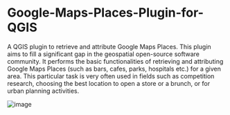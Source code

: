 # Google-Maps-Places-Plugin-for-QGIS
A QGIS plugin to retrieve and attribute Google Maps Places. This plugin aims to fill a significant gap in the geospatial open-source software community. It performs the basic functionalities of retrieving and attributing Google Maps Places (such as bars, cafes, parks, hospitals etc.) for a given area. This particular task is very often used in fields such as competition research, choosing the best location to open a store or a brunch, or for urban planning activities.   

![image](https://github.com/kowalski93/Google-Maps-Places-Plugin-for-QGIS/assets/39091833/210b5075-448a-4a76-81a0-0573e5fdd3fe)
